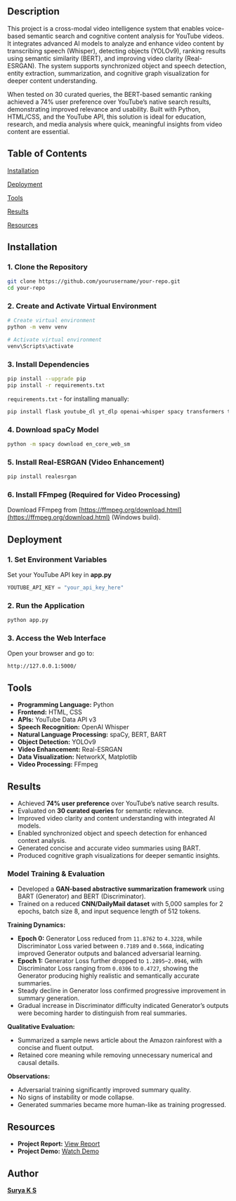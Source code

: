 ## Description
This project is a cross-modal video intelligence system that enables voice-based semantic search and cognitive content analysis for YouTube videos. It integrates advanced AI models to analyze and enhance video content by transcribing speech (Whisper), detecting objects (YOLOv9), ranking results using semantic similarity (BERT), and improving video clarity (Real-ESRGAN). The system supports synchronized object and speech detection, entity extraction, summarization, and cognitive graph visualization for deeper content understanding.

When tested on 30 curated queries, the BERT-based semantic ranking achieved a 74% user preference over YouTube’s native search results, demonstrating improved relevance and usability. Built with Python, HTML/CSS, and the YouTube API, this solution is ideal for education, research, and media analysis where quick, meaningful insights from video content are essential.

## Table of Contents
[Installation](#installation)

[Deployment](#deployment)

[Tools](#tools)

[Results](#results)

[Resources](#resources)

## Installation

### 1. Clone the Repository
```bash
git clone https://github.com/yourusername/your-repo.git
cd your-repo
```

### 2. Create and Activate Virtual Environment
```bash
# Create virtual environment
python -m venv venv

# Activate virtual environment
venv\Scripts\activate
```

### 3. Install Dependencies
```bash
pip install --upgrade pip
pip install -r requirements.txt
```

`requirements.txt` - for installing manually:
```bash
pip install flask youtube_dl yt_dlp openai-whisper spacy transformers torch torchvision torchaudio ultralytics real-esrgan networkx matplotlib ffmpeg-python
```

### 4. Download spaCy Model
```bash
python -m spacy download en_core_web_sm
```

### 5. Install Real-ESRGAN (Video Enhancement)
```bash
pip install realesrgan
```

### 6. Install FFmpeg (Required for Video Processing)
Download FFmpeg from [https://ffmpeg.org/download.html](https://ffmpeg.org/download.html) (Windows build).  

## Deployment

### 1. Set Environment Variables
Set your YouTube API key in **app.py**
```powershell
YOUTUBE_API_KEY = "your_api_key_here"
```

### 2. Run the Application
```bash
python app.py
```

### 3. Access the Web Interface
Open your browser and go to:
```
http://127.0.0.1:5000/

```
## Tools

- **Programming Language:** Python
- **Frontend:** HTML, CSS
- **APIs:** YouTube Data API v3
- **Speech Recognition:** OpenAI Whisper
- **Natural Language Processing:** spaCy, BERT, BART
- **Object Detection:** YOLOv9
- **Video Enhancement:** Real-ESRGAN
- **Data Visualization:** NetworkX, Matplotlib
- **Video Processing:** FFmpeg

## Results

- Achieved **74% user preference** over YouTube’s native search results.
- Evaluated on **30 curated queries** for semantic relevance.
- Improved video clarity and content understanding with integrated AI models.
- Enabled synchronized object and speech detection for enhanced context analysis.
- Generated concise and accurate video summaries using BART.
- Produced cognitive graph visualizations for deeper semantic insights.

### Model Training & Evaluation
- Developed a **GAN-based abstractive summarization framework** using BART (Generator) and BERT (Discriminator).
- Trained on a reduced **CNN/DailyMail dataset** with 5,000 samples for 2 epochs, batch size 8, and input sequence length of 512 tokens.

**Training Dynamics:**
- **Epoch 0:** Generator Loss reduced from `11.8762` to `4.3228`, while Discriminator Loss varied between `0.7189` and `0.5668`, indicating improved Generator outputs and balanced adversarial learning.
- **Epoch 1:** Generator Loss further dropped to `1.2895`–`2.0946`, with Discriminator Loss ranging from `0.0306` to `0.4727`, showing the Generator producing highly realistic and semantically accurate summaries.
- Steady decline in Generator loss confirmed progressive improvement in summary generation.
- Gradual increase in Discriminator difficulty indicated Generator’s outputs were becoming harder to distinguish from real summaries.

**Qualitative Evaluation:**
- Summarized a sample news article about the Amazon rainforest with a concise and fluent output.
- Retained core meaning while removing unnecessary numerical and causal details.

**Observations:**
- Adversarial training significantly improved summary quality.
- No signs of instability or mode collapse.
- Generated summaries became more human-like as training progressed.

## Resources

- **Project Report:** [View Report]([https://drive.google.com/file/d/1nP43fF-41fwQnVr5UtX_QmWKA9emL---/view?pli=1])
- **Project Demo:** [Watch Demo](https://drive.google.com/file/d/1nP43fF-41fwQnVr5UtX_QmWKA9emL---/view?pli=1)

## Author

[**Surya K S**]([https://github.com/SuryaKS27])  


  


